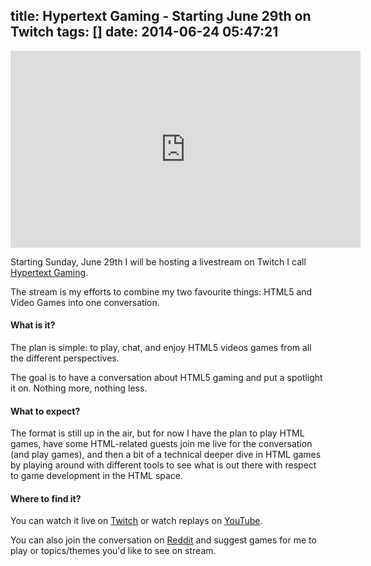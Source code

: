 title: Hypertext Gaming - Starting June 29th on Twitch
tags: []
date: 2014-06-24 05:47:21
---

<!-- more -->

<iframe width="560" height="315" src="http://www.davidwesst.com//www.youtube.com/embed/-nbC9Pvykv8" frameborder="0" allowfullscreen></iframe>

Starting Sunday, June 29th I will be hosting a livestream on Twitch I call [Hypertext Gaming](http://twitch.tv/hypertextgaming).

The stream is my efforts to combine my two favourite things: HTML5 and Video Games into one conversation.

#### What is it?

The plan is simple: to play, chat, and enjoy HTML5 videos games from all the different perspectives.

The goal is to have a conversation about HTML5 gaming and put a spotlight it on. Nothing more, nothing less.

#### What to expect?

The format is still up in the air, but for now I have the plan to play HTML games, have some HTML-related guests join me live for the conversation (and play games), and then a bit of a technical deeper dive in HTML games by playing around with different tools to see what is out there with respect to game development in the HTML space.

#### Where to find it?

You can watch it live on [Twitch](http://twitch.tv/hypertextgaming) or watch replays on [YouTube](https://www.youtube.com/user/hypertextgaming).

You can also join the conversation on [Reddit](http://reddit.com/r/hypertextgaminig) and suggest games for me to play or topics/themes you'd like to see on stream.